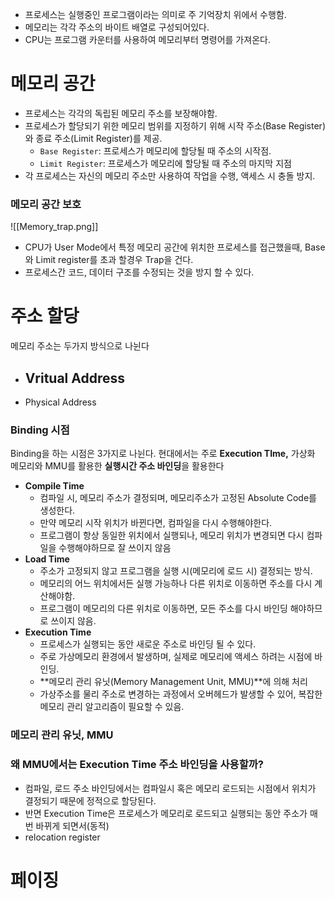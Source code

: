 
- 프로세스는 실행중인 프로그램이라는 의미로 주 기억장치 위에서 수행함.
- 메모리는 각각 주소의 바이트 배열로 구성되어있다.
- CPU는 프로그램 카운터를 사용하여 메모리부터 명령어를 가져온다.


# 메모리 공간
- 프로세스는 각각의 독립된 메모리 주소를 보장해야함.
- 프로세스가 할당되기 위한 메모리 범위를 지정하기 위해 시작 주소(Base Register)와 종료 주소(Limit Register)를 제공.
	- `Base Register`: 프로세스가 메모리에 할당될 때 주소의 시작점.
	- `Limit Register`: 프로세스가 메모리에 할당될 때 주소의 마지막 지점
- 각 프로세스는 자신의 메모리 주소만 사용하여 작업을 수행, 액세스 시 충돌 방지.


### 메모리 공간 보호
![[Memory_trap.png]]
- CPU가 User Mode에서 특정 메모리 공간에 위치한 프로세스를 접근했을때, Base와 Limit register를 초과 할경우 Trap을 건다.
- 프로세스간 코드, 데이터 구조를 수정되는 것을 방지 할 수 있다. 

# 주소 할당
메모리 주소는 두가지 방식으로 나뉜다

- Vritual Address
	- 
- Physical Address



### Binding 시점

Binding을 하는 시점은 3가지로 나뉜다. 현대에서는 주로 **Execution TIme,** 가상화 메모리와 MMU를 활용한 **실행시간 주소 바인딩**을 활용한다

- **Compile Time**
	- 컴파일 시, 메모리 주소가 결정되며, 메모리주소가 고정된 Absolute Code를 생성한다.
	- 만약 메모리 시작 위치가 바뀐다면, 컴파일을 다시 수행해야한다.
	- 프로그램이 항상 동일한 위치에서 실행되나, 메모리 위치가 변경되면 다시 컴파일을 수행해야하므로 잘 쓰이지 않음
- **Load Time**
	- 주소가 고정되지 않고 프로그램을 실행 시(메모리에 로드 시) 결정되는 방식.
	- 메모리의 어느 위치에서든 실행 가능하나 다른 위치로 이동하면 주소를 다시 계산해야함.
	- 프로그램이 메모리의 다른 위치로 이동하면, 모든 주소를 다시 바인딩 해야하므로 쓰이지 않음.
- **Execution Time**
	- 프로세스가 실행되는 동안 새로운 주소로 바인딩 될 수 있다.
	- 주로 가상메모리 환경에서 발생하며, 실제로 메모리에 액세스 하려는 시점에 바인딩.
	- **메모리 관리 유닛(Memory Management Unit, MMU)**에 의해 처리
	- 가상주소를 물리 주소로 변경하는 과정에서 오버헤드가 발생할 수 있어, 복잡한 메모리 관리 알고리즘이 필요할 수 있음.



### 메모리 관리 유닛, MMU



### 왜 MMU에서는 Execution Time 주소 바인딩을 사용할까?
- 컴파일, 로드 주소 바인딩에서는 컴파일시 혹은 메모리 로드되는 시점에서 위치가 결정되기 때문에 정적으로 할당된다.
- 반면 Execution Time은 프로세스가 메모리로 로드되고 실행되는 동안 주소가 매번 바뀌게 되면서(동적) 
- relocation register
# 페이징 




